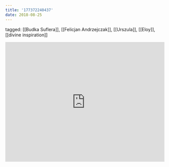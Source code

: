 ```yaml
---
title: '177372240437'
date: 2018-08-25
---
```

tagged: [[Budka Suflera]], [[Felicjan Andrzejczak]], [[Urszula]], [[Eloy]], [[divine inspiration]]
<iframe allow="accelerometer; autoplay; clipboard-write; encrypted-media; gyroscope; picture-in-picture" allowfullscreen="" frameborder="0" height="375" id="youtube_iframe" src="https://www.youtube.com/embed/ueB0rsmoJKo?feature=oembed&amp;enablejsapi=1&amp;origin=https://safe.txmblr.com&amp;wmode=opaque" width="500"></iframe>